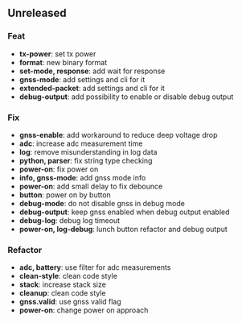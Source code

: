 ## Unreleased

### Feat

- **tx-power**: set tx power
- **format**: new binary format
- **set-mode, response**: add wait for response
- **gnss-mode**: add settings and cli for it
- **extended-packet**: add settings and cli for it
- **debug-output**: add possibility to enable or disable debug output

### Fix

- **gnss-enable**: add workaround to reduce deep voltage drop
- **adc**: increase adc measurement time
- **log**: remove misunderstanding in log data
- **python, parser**: fix string type checking
- **power-on**: fix power on
- **info, gnss-mode**: add gnss mode info
- **power-on**: add small delay to fix debounce
- **button**: power on by button
- **debug-mode**: do not disable gnss in debug mode
- **debug-output**: keep gnss enabled when debug output enabled
- **debug-log**: debug log timeout
- **power-on, log-debug**: lunch button refactor and debug output

### Refactor

- **adc, battery**: use filter for adc measurements
- **clean-style**: clean code style
- **stack**: increase stack size
- **cleanup**: clean code style
- **gnss.valid**: use gnss valid flag
- **power-on**: change power on approach

